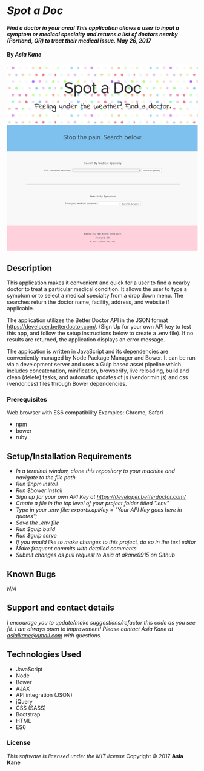 # _Spot a Doc_

#### _Find a doctor in your area!  This application allows a user to input a symptom or medical specialty and returns a list of doctors nearby (Portland, OR) to treat their medical issue.  May 26, 2017_

#### By _**Asia Kane**_

![Homepage](img/screenshot.png)

## Description

This application makes it convenient and quick for a user to find a nearby doctor to treat a particular medical condition.  It allows the user to type a symptom or to select a medical specialty from a drop down menu. The searches return the doctor name, facility, address, and website if applicable.  

The application utilizes the Better Doctor API in the JSON format https://developer.betterdoctor.com/. (Sign Up for your own API key to test this app, and follow the setup instructions below to create a .env file). If no results are returned, the application displays an error message.

The application is written in JavaScript and its dependencies are conveniently managed by Node Package Manager and Bower.  It can be run via a development server and uses a Gulp based asset pipeline which includes concatenation, minification, browserify, live reloading, build and clean (delete) tasks, and automatic updates of js (vendor.min.js) and css (vendor.css) files through Bower dependencies.     

### Prerequisites

Web browser with ES6 compatibility
Examples: Chrome, Safari

* npm
* bower
* ruby

## Setup/Installation Requirements
* _In a terminal window, clone this repository to your machine and navigate to the file path_
* _Run $npm install_
* _Run $bower install_
* _Sign up for your own API Key at https://developer.betterdoctor.com/_
* _Create a file in the top level of your project folder titled ".env"_
* _Type in your .env file: exports.apiKey = "Your API Key goes here in quotes";_
* _Save the .env file_
* _Run $gulp build_
* _Run $gulp serve_
* _If you would like to make changes to this project, do so in the text editor_
* _Make frequent commits with detailed comments_
* _Submit changes as pull request to Asia at akane0915 on Github_

## Known Bugs
_N/A_

## Support and contact details
_I encourage you to update/make suggestions/refactor this code as you see fit. I am always open to improvement! Please contact Asia Kane at asialkane@gmail.com with questions._

## Technologies Used
* JavaScript
* Node
* Bower
* AJAX
* API integration (JSON)
* jQuery
* CSS (SASS)
* Bootstrap
* HTML
* ES6

### License
*This software is licensed under the MIT license*
Copyright © 2017 **Asia Kane**
